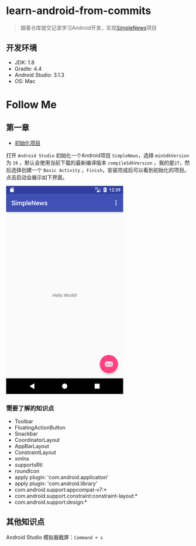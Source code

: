 # learn-android-from-commits

> 跟着仓库提交记录学习Android开发，实现[SimpleNews](https://github.com/Gnotes/SimpleNews)项目

## 开发环境

- JDK: 1.8
- Gradle: 4.4
- Android Studio: 3.1.3
- OS: Mac

# Follow Me

## 第一章

- [初始化项目](https://github.com/Gnotes/learn-android-from-commits/commit/a450ed0f47babdf3fd8468b4f0a3c4d153439491)

打开 `Android Studio` 初始化一个Android项目 `SimpleNews`，选择 `minSdkVersion` 为 `19` ，默认会使用当前下载的最新编译版本 `compileSdkVersion` ，我的是`27`，然后选择创建一个 `Basic Activity` ，`Finish`，安装完成后可以看到初始化的项目。点击启动会展示如下界面。  

  <img src="./screenshot/1.png" width="320"/>

### 需要了解的知识点

- Toolbar
- FloatingActionButton
- Snackbar
- CoordinatorLayout
- AppBarLayout
- ConstraintLayout
- xmlns
- supportsRtl
- roundIcon
- apply plugin: 'com.android.application'
- apply plugin: 'com.android.library'
- com.android.support:appcompat-v7:*
- com.android.support.constraint:constraint-layout:*
- com.android.support:design:*

## 其他知识点

Android Studio 模拟器截屏：`Command + s`